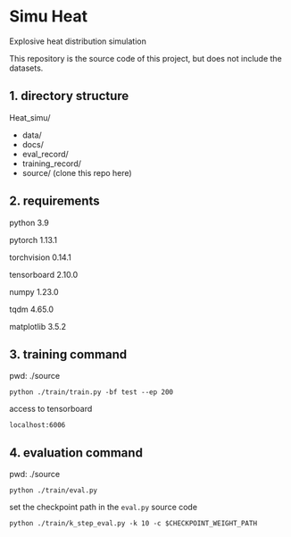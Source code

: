 # Simu Heat

Explosive heat distribution simulation

This repository is the source code of this project, but does not include the datasets.

## 1. directory structure

Heat_simu/

* data/
* docs/
* eval_record/
* training_record/
* source/ (clone this repo here)

## 2. requirements

python 3.9

pytorch 1.13.1

torchvision 0.14.1

tensorboard 2.10.0

numpy 1.23.0

tqdm 4.65.0

matplotlib 3.5.2

## 3. training command

pwd: ./source

`python ./train/train.py -bf test --ep 200` 

access to tensorboard

`localhost:6006`

## 4. evaluation command

pwd: ./source



`python ./train/eval.py`

set the checkpoint path in the `eval.py` source code



`python ./train/k_step_eval.py -k 10 -c $CHECKPOINT_WEIGHT_PATH`

